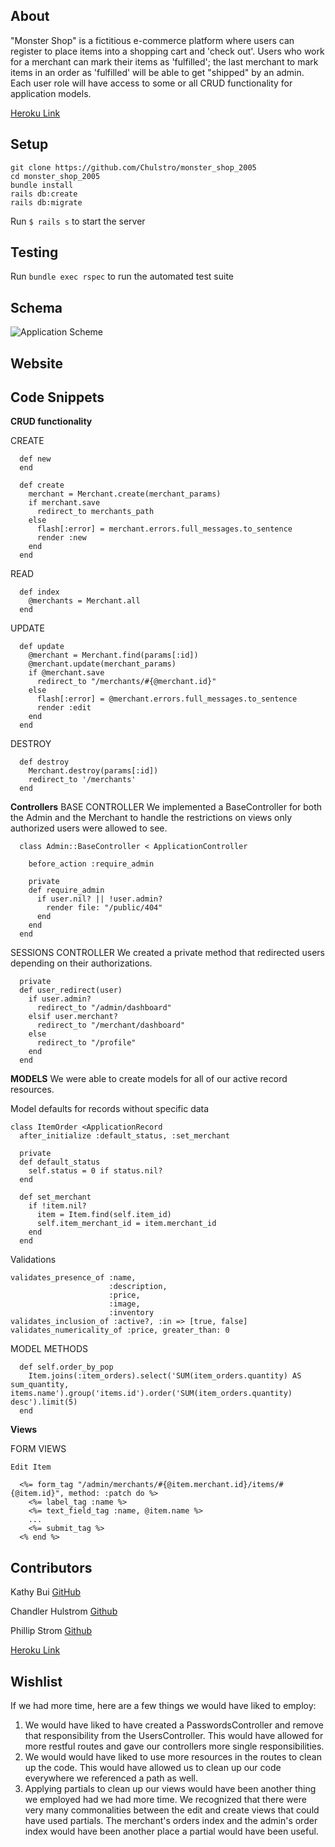 ## About

"Monster Shop" is a fictitious e-commerce platform where users can register to place items into a shopping cart and 'check out'. Users who work for a merchant can mark their items as 'fulfilled'; the last merchant to mark items in an order as 'fulfilled' will be able to get "shipped" by an admin. Each user role will have access to some or all CRUD functionality for application models.

[Heroku Link](https://pacific-mesa-85748.herokuapp.com/)

## Setup
```
git clone https://github.com/Chulstro/monster_shop_2005
cd monster_shop_2005
bundle install
rails db:create
rails db:migrate
```
Run `$ rails s` to start the server

## Testing
Run `bundle exec rspec` to run the automated test suite

## Schema
![Application Scheme]('https://files.slack.com/files-pri/T029P2S9M-F0181G480GJ/screen_shot_2020-07-30_at_4.52.48_pm.png')

## Website

## Code Snippets
**CRUD functionality**

CREATE
```
  def new
  end

  def create
    merchant = Merchant.create(merchant_params)
    if merchant.save
      redirect_to merchants_path
    else
      flash[:error] = merchant.errors.full_messages.to_sentence
      render :new
    end
  end
```

READ
```
  def index
    @merchants = Merchant.all
  end
```

UPDATE
```
  def update
    @merchant = Merchant.find(params[:id])
    @merchant.update(merchant_params)
    if @merchant.save
      redirect_to "/merchants/#{@merchant.id}"
    else
      flash[:error] = @merchant.errors.full_messages.to_sentence
      render :edit
    end
  end
```

DESTROY
```
  def destroy
    Merchant.destroy(params[:id])
    redirect_to '/merchants'
  end
```

**Controllers**
BASE CONTROLLER
We implemented a BaseController for both the Admin and the Merchant to handle the restrictions on views only authorized users were allowed to see.
```
  class Admin::BaseController < ApplicationController

    before_action :require_admin

    private
    def require_admin
      if user.nil? || !user.admin?
        render file: "/public/404"
      end
    end
  end
```

SESSIONS CONTROLLER
We created a private method that redirected users depending on their authorizations.
```
  private
  def user_redirect(user)
    if user.admin?
      redirect_to "/admin/dashboard"
    elsif user.merchant?
      redirect_to "/merchant/dashboard"
    else
      redirect_to "/profile"
    end
  end
```

**MODELS**
We were able to create models for all of our active record resources.

Model defaults for records without specific data
```
class ItemOrder <ApplicationRecord
  after_initialize :default_status, :set_merchant

  private
  def default_status
    self.status = 0 if status.nil?
  end

  def set_merchant
    if !item.nil?
      item = Item.find(self.item_id)
      self.item_merchant_id = item.merchant_id
    end
  end
```

Validations
```
validates_presence_of :name,
                      :description,
                      :price,
                      :image,
                      :inventory
validates_inclusion_of :active?, :in => [true, false]
validates_numericality_of :price, greater_than: 0
```

MODEL METHODS
```
  def self.order_by_pop
    Item.joins(:item_orders).select('SUM(item_orders.quantity) AS sum_quantity, items.name').group('items.id').order('SUM(item_orders.quantity) desc').limit(5)
  end
```

**Views**

FORM VIEWS
```
Edit Item

  <%= form_tag "/admin/merchants/#{@item.merchant.id}/items/#{@item.id}", method: :patch do %>
    <%= label_tag :name %>
    <%= text_field_tag :name, @item.name %>
    ...
    <%= submit_tag %>
  <% end %>
```

## Contributors
Kathy Bui [GitHub](https://github.com/Kathybui732)

Chandler Hulstrom [Github](https://https://github.com/Chulstro)

Phillip Strom [Github](https://github.com/Strompy/)

[Heroku Link](https://pacific-mesa-85748.herokuapp.com/)

## Wishlist
If we had more time, here are a few things we would have liked to employ:
  1.  We would have liked to have created a PasswordsController and remove that responsibility from the UsersController. This would have allowed for more restful routes and gave our controllers more single responsibilities.
  1.  We would would have liked to use more resources in the routes to clean up the code. This would have allowed us to clean up our code everywhere we referenced a path as well.
  1.  Applying partials to clean up our views would have been another thing we employed had we had more time. We recognized that there were very many commonalities between the edit and create views that could have used partials. The merchant's orders index and the admin's order index would have been another place a partial would have been useful.
